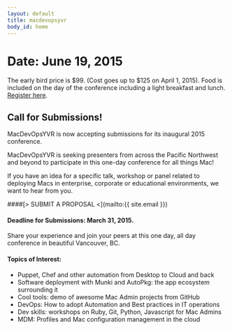 ```yaml
---
layout: default
title: macdevopsyvr
body_id: home
---
```


# Date:   June 19, 2015

The early bird price is $99. (Cost goes up to $125 on April 1, 2015). Food is included on the day of the conference including a light breakfast and lunch. <a href="http://cars-ebmsweb.its.sfu.ca/logon/log_p1_logon.aspx?oc=05&cc=STANDARD-BBY&AppSessionID=ej9fakfa2ffpeiofcm&eventid=21141" target="_blank">Register here</a>. 

## Call for Submissions!

MacDevOpsYVR is now accepting submissions for its inaugural 2015 conference.

MacDevOpsYVR is seeking presenters from across the Pacific Northwest and beyond to participate in this one-day conference for all things Mac!

If you have an idea for a specific talk, workshop or panel related to deploying Macs in enterprise, corporate or educational environments, we want to hear from you.
<br>

####[> SUBMIT A PROPOSAL <](mailto:{{ site.email }})
<br>

#### Deadline for Submissions: March 31, 2015.

Share your experience and join your peers at this one day, all day conference in beautiful Vancouver, BC.

#### Topics of Interest:

* Puppet, Chef and other automation from Desktop to Cloud and back
* Software deployment with Munki and AutoPkg: the app ecosystem surrounding it
* Cool tools: demo of awesome Mac Admin projects from GitHub
* DevOps: How to adopt Automation and Best practices in IT operations
* Dev skills: workshops on Ruby, Git, Python, Javascript for Mac Admins
* MDM: Profiles and Mac configuration management in the cloud

